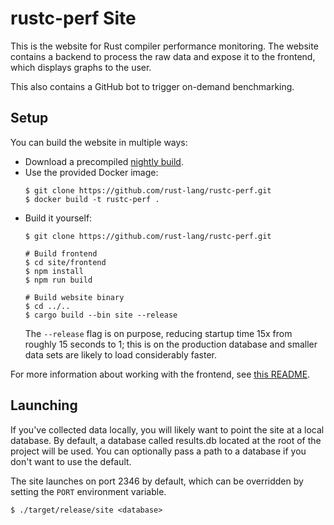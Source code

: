 # rustc-perf Site

This is the website for Rust compiler performance monitoring. The website
contains a backend to process the raw data and expose it to the frontend,
which displays graphs to the user.

This also contains a GitHub bot to trigger on-demand benchmarking.

## Setup
You can build the website in multiple ways:
- Download a precompiled [nightly build](https://github.com/rust-lang/rustc-perf/releases).
- Use the provided Docker image:
  ```console
  $ git clone https://github.com/rust-lang/rustc-perf.git
  $ docker build -t rustc-perf .
  ```
- Build it yourself:
  ```console
  $ git clone https://github.com/rust-lang/rustc-perf.git
  
  # Build frontend
  $ cd site/frontend
  $ npm install
  $ npm run build
  
  # Build website binary
  $ cd ../..
  $ cargo build --bin site --release
  ```
  The `--release` flag is on purpose, reducing startup time 15x from roughly 15
  seconds to 1; this is on the production database and smaller data sets are
  likely to load considerably faster.

For more information about working with the frontend, see [this README](frontend/README.md).

## Launching

If you've collected data locally, you will likely want to point the site at a
local database. By default, a database called results.db located at the root of 
the project will be used. You can optionally pass a path to a database
if you don't want to use the default.

The site launches on port 2346 by default, which can be overridden by setting
the `PORT` environment variable.

```console
$ ./target/release/site <database>
```
